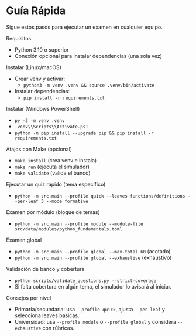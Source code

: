 # Guía Rápida

Sigue estos pasos para ejecutar un examen en cualquier equipo.

Requisitos
- Python 3.10 o superior
- Conexión opcional para instalar dependencias (una sola vez)

Instalar (Linux/macOS)
- Crear venv y activar:
  - `python3 -m venv .venv && source .venv/bin/activate`
- Instalar dependencias:
  - `pip install -r requirements.txt`

Instalar (Windows PowerShell)
- `py -3 -m venv .venv`
- `.venv\\Scripts\\Activate.ps1`
- `python -m pip install --upgrade pip && pip install -r requirements.txt`

Atajos con Make (opcional)
- `make install` (crea venv e instala)
- `make run` (ejecuta el simulador)
- `make validate` (valida el banco)

Ejecutar un quiz rápido (tema específico)
- `python -m src.main --profile quick --leaves functions/definitions --per-leaf 3 --mode formative`

Examen por módulo (bloque de temas)
- `python -m src.main --profile module --module-file src/data/modules/python_fundamentals.toml`

Examen global
- `python -m src.main --profile global --max-total 60` (acotado)
- `python -m src.main --profile global --exhaustive` (exhaustivo)

Validación de banco y cobertura
- `python scripts/validate_questions.py --strict-coverage`
- Si falta cobertura en algún tema, el simulador lo avisará al iniciar.

Consejos por nivel
- Primaria/secundaria: usa `--profile quick`, ajusta `--per-leaf` y selecciona leaves básicas.
- Universidad: usa `--profile module` o `--profile global` y considera `--exhaustive` con rúbricas.
